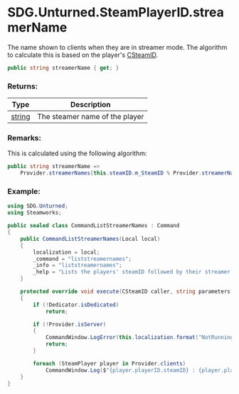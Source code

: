 # SDG.Unturned.SteamPlayerID.streamerName

The name shown to clients when they are in streamer mode. The algorithm to calculate this is based on the player's [CSteamID](scripting/streamworks/csteamid).

```c#
public string streamerName { get; }
```

### Returns:

Type | Description
------------ | -------------
[string](https://docs.microsoft.com/en-us/dotnet/api/system.string?view=netframework-3.5) | The steamer name of the player

### Remarks:

This is calculated using the following algorithm:

```c#
public string streamerName => 
	Provider.streamerNames[this.steamID.m_SteamID % Provider.streamerNames.Count];
```

### Example:

```c#
using SDG.Unturned;
using Steamworks;

public sealed class CommandListStreamerNames : Command
{
    public CommandListStreamerNames(Local local)
    {
		localization = local;
        _command = "liststreamernames";
        _info = "liststreamernames";
        _help = "Lists the players' steamID followed by their streamer name";
    }

    protected override void execute(CSteamID caller, string parameters)
    {
        if (!Dedicator.isDedicated)
            return;

        if (!Provider.isServer)
        {
            CommandWindow.LogError(this.localization.format("NotRunningErrorText"));
            return;
        }

        foreach (SteamPlayer player in Provider.clients)
            CommandWindow.Log($"{player.playerID.steamID} : {player.playerID.steamID.streamerName}");
    }
}
```